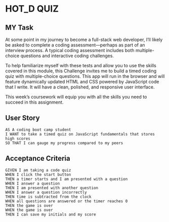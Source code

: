# HOT_D QUIZ

## MY Task

At some point in my journey to become a full-stack web developer, I’ll likely be asked to complete a coding assessment&mdash;perhaps as part of an interview process. A typical coding assessment includes both multiple-choice questions and interactive coding challenges. 

To help familiarize myself with these tests and allow you to use the skills covered in this module, this Challenge invites me to build a timed coding quiz with multiple-choice questions. This app will run in the browser and will feature dynamically updated HTML and CSS powered by JavaScript code that I write. It will have a clean, polished, and responsive user interface. 

This week’s coursework will equip you with all the skills you need to succeed in this assignment.

## User Story

```
AS A coding boot camp student
I WANT to take a timed quiz on JavaScript fundamentals that stores high scores
SO THAT I can gauge my progress compared to my peers
```

## Acceptance Criteria

```
GIVEN I am taking a code quiz
WHEN I click the start button
THEN a timer starts and I am presented with a question
WHEN I answer a question
THEN I am presented with another question
WHEN I answer a question incorrectly
THEN time is subtracted from the clock
WHEN all questions are answered or the timer reaches 0
THEN the game is over
WHEN the game is over
THEN I can save my initials and my score
```